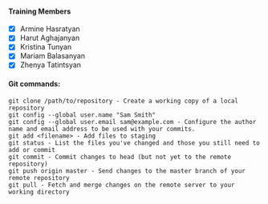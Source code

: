  #### Training Members
- [X] Armine Hasratyan
- [X] Harut Aghajanyan
- [X] Kristina Tunyan
- [X] Mariam Balasanyan
- [X] Zhenya Tatintsyan

#### Git commands:
```
git clone /path/to/repository - Create a working copy of a local repository
git config --global user.name "Sam Smith"
git config --global user.email sam@example.com - Configure the author name and email address to be used with your commits.
git add <filename> - Add files to staging 
git status - List the files you've changed and those you still need to add or commit
git commit - Commit changes to head (but not yet to the remote repository)
git push origin master - Send changes to the master branch of your remote repository
git pull - Fetch and merge changes on the remote server to your working directory
